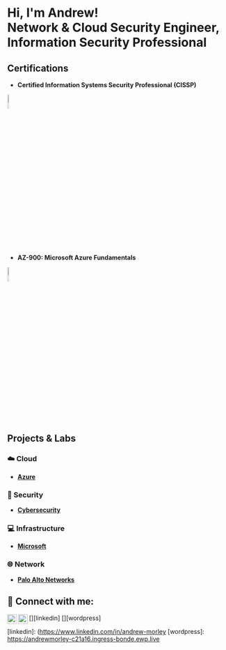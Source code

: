 <h1>Hi, I'm Andrew! <br/><a>Network & Cloud Security Engineer</a>, <a>Information Security Professional</a></h1>

<h2>Certifications</h2>

- <b>Certified Information Systems Security Professional (CISSP)</b>
<img src="https://images.credly.com/images/5e6f5247-1d61-4932-a5da-999a7feec067/isc2_cissp2.png" height="9%" width="9%" alt="ISC2"/>

- <b>AZ-900: Microsoft Azure Fundamentals</b>
<img src="https://blogs.sap.com/wp-content/uploads/2021/05/azure-fundamentals-600x600-1.png" height="9%" width="9%" alt="AZ-900"/>

<!--
- <b>AZ-104: Microsoft Azure Administrator</b> (In Progress)
<img src="https://intunedin.files.wordpress.com/2020/09/azure-administrator-associate-600x600-1.png?w=600" height="9%" width="9%" alt="AZ-104"/>
<br/>
-->

<h2>Projects & Labs</h2>

<h3>☁️ Cloud</h3>

- <b>[Azure](https://github.com/andrew-morley-2/azure)</b>

<h3>🔐 Security</h3>

- <b>[Cybersecurity](https://github.com/andrew-morley-2/cybersecurity-projects)</b>

<h3>💻 Infrastructure</h3>

- <b>[Microsoft](https://github.com/andrew-morley-2/microsoft)</b>

<h3>🌐 Network</h3>

- <b>[Palo Alto Networks](https://github.com/andrew-morley-2/palo-alto-networks)</b>

<h2>🔗 Connect with me:</h2>

[<img align="left" alt="AndrewMorley | LinkedIn" width="22px" src="https://www.svgrepo.com/show/81143/linkedin.svg" />][linkedin]
[<img align="left" alt="AndrewMorley | WordPress" width="22px" src="https://www.svgrepo.com/show/303536/wordpress-icon-logo.svg" />][wordpress]

[linkedin]: (https://www.linkedin.com/in/andrew-morley
[wordpress]: https://andrewmorley-c21a16.ingress-bonde.ewp.live
